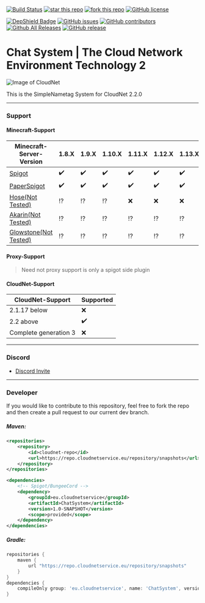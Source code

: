 [![Build Status](https://ci.cloudnetservice.eu/buildStatus/icon?job=CloudNetService/v2-chatsystem/master)](https://ci.cloudnetservice.eu/job/CloudNetService/job/v2-chatsystem/master)
[![star this repo](http://githubbadges.com/star.svg?user=CloudNetService&repo=v2-chatsystem)](https://github.com/CloudNetService/v2-chatsystem)
[![fork this repo](http://githubbadges.com/fork.svg?user=CloudNetService&repo=v2-chatsystem)](https://github.com/CloudNetService/v2-chatsystem/fork)
[![GitHub license](https://img.shields.io/github/license/CloudNetService/v2-chatsystem.svg)](https://github.com/CloudNetService/v2-chatsystem/blob/master/LICENSE)

[![DepShield Badge](https://depshield.sonatype.org/badges/CloudNetService/v2-chatsystem/depshield.svg)](https://depshield.github.io)
[![GitHub issues](https://img.shields.io/github/issues/CloudNetService/v2-chatsystem.svg)](https://github.com/CloudNetService/v2-chatsystem/issues)
[![GitHub contributors](https://img.shields.io/github/contributors/CloudNetService/v2-chatsystem.svg)](https://github.com/CloudNetService/v2-chatsystem/graphs/contributors)
[![Github All Releases](https://img.shields.io/github/downloads/CloudNetService/v2-chatsystem/total.svg)](https://github.com/CloudNetService/v2-chatsystem/releases)
[![GitHub release](https://img.shields.io/github/release/CloudNetService/v2-chatsystem.svg)](https://github.com/CloudNetService/2-chatsystem/releases)


# Chat System | The Cloud Network Environment Technology 2
![Image of CloudNet](https://cdn.discordapp.com/attachments/325383142464552972/354670548292206594/CloudNet.png)

This is the SimpleNametag System for CloudNet 2.2.0
 

___
 ### Support
 
 #### Minecraft-Support
 | Minecraft-Server-Version | 1.8.X | 1.9.X | 1.10.X | 1.11.X | 1.12.X | 1.13.X | 1.14.X | 1.15.X |
 |----------------|-------|-------|--------|--------|--------|--------|--------|--------|
 | [Spigot](https://www.spigotmc.org/wiki/about-spigot/) | :heavy_check_mark: | :heavy_check_mark: | :heavy_check_mark: | :heavy_check_mark: | :heavy_check_mark: | :heavy_check_mark: | :heavy_check_mark: | :heavy_check_mark: |
 | [PaperSpigot](https://github.com/PaperMC/Paper) | :heavy_check_mark: | :heavy_check_mark: | :heavy_check_mark: | :heavy_check_mark: | :heavy_check_mark: | :heavy_check_mark: | :heavy_check_mark: | :heavy_check_mark: |
 | [Hose(Not Tested)](https://github.com/softpak/HOSE) | :interrobang: | :interrobang: | :interrobang: | :x: | :x: | :x: | :x: | :x: |
 | [Akarin(Not Tested)](https://github.com/Akarin-project/Akarin) | :interrobang: | :interrobang: | :interrobang: | :interrobang: | :interrobang: | :interrobang: | :interrobang: | :x: |
 | [Glowstone(Not Tested)](https://www.glowstone.net/) | :interrobang: | :interrobang: | :interrobang: | :interrobang: | :interrobang: | :interrobang: | :interrobang: | :interrobang: |

 #### Proxy-Support
 > Need not proxy support is only a spigot side plugin
 
 
 #### CloudNet-Support
 | CloudNet-Support | Supported | 
 |------------------|-----------|
 | 2.1.17 below | :x: |
 | 2.2 above| :heavy_check_mark: |
 | Complete generation 3 | :x: |
  
___
    
### Discord
 *  [Discord Invite](https://discord.gg/CPCWr7w)
 
---
### Developer
If you would like to contribute to this repository, feel free to fork the repo and then create a pull request to our current dev branch. 
 
##### Maven:
```xml
<repositories>
    <repository>
        <id>cloudnet-repo</id>
        <url>https://repo.cloudnetservice.eu/repository/snapshots</url>
    </repository>
</repositories>

<dependencies>
    <!-- Spigot/BungeeCord -->
    <dependency>
        <groupId>eu.cloudnetservice</groupId>
        <artifactId>ChatSystem</artifactId>
        <version>1.0-SNAPSHOT</version>
        <scope>provided</scope>
    </dependency>
</dependencies>
```

##### Gradle:
```groovy
repositories {
    maven {
        url "https://repo.cloudnetservice.eu/repository/snapshots"
    }
}
dependencies {
    compileOnly group: 'eu.cloudnetservice', name: 'ChatSystem', version: '1.0-SNAPSHOT'
}
```